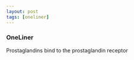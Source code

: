```yaml
---
layout: post
tags: [oneliner]
---
```



### OneLiner

Prostaglandins bind to the prostaglandin receptor
